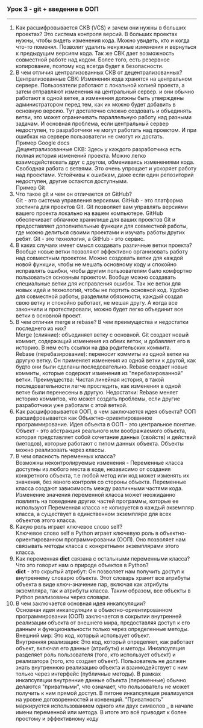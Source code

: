 ### Урок 3 - git + введение в ООП
---

1. Как расшифровывается СКВ (VCS) и зачем они нужны в больших проектах?
Это система контроля версий. В больших проектах нужны, чтобы видеть изменения кода. Можно увидеть, кто и когда что-то поменял.
Позволит удалить ненужные изменения и вернуться к предыдущим версиям кода. Так же СВК дает возможность совместной работе над кодом. Более того, есть резервное копирование,
поэтому код всегда будет в безопасности.
2. В чем отличия централизованных СКВ от децентрализованных?  
Централизованные СВК: Изменения кода хранятся на центральном сервере. Пользователи работают с локальной копией проекта, а затем отправляют изменения на центральный сервер.
и они обычно работают в одной ветке, а изменения должны быть утверждены администратором перед тем, как их можно будет добавить в основную версию. Тут достаточно сложно
создовать и объединять ветви, это может ограничивать параллельную работу над разными задачам. И основная проблема, если центральный сервер недоступен, то разработчики не могут работать над проектом. И при ошибках на сервере пользователи не смогут их достать.  
Пример Google docs  
Децентрализованные СКВ: Здесь у каждого разработчика есть полная история изменений проекта. Можно легко взаимодействовать друг с другом, обмениваясь изменениями кода. Свободная работа с ветвями. Это очень упрощает и ускоряет работу над проектами. Устойчивы к ошибкам, даже если один репозиторий недоступен,
другие остаются доступными.  
Пример Git
3. Что такое git и чем он отличается от GitHub?  
Git - это система управления версиями. GitHub - это платформа хостинга для проектов Git.
Git позволяет вам управлять версиями вашего проекта локально на вашем компьютере. GitHub обеспечивает облачное хранилище для ваших проектов Git и предоставляет дополнительные функции для совместной работы, где можно делиться своими проектами и изучать работы других ребят.
Git - это технология, а GitHub - это сервис.
4. В каких случаях имеет смысл создавать различные ветки проекта?  
Вообще новые ветки позволяют эффективно организовать работу над совместным проектом. Можно создовать ветки для каждой новой функции, чтобы не мешать основному коду и спокойно исправлять ошибки, чтобы другим пользователям было комфортно пользоваться основным проектом. Вообще можно создавать специальные ветки для исправления ошибок. Так же ветки для новых идей и технологий, чтобы не портить основной код. Удобно для совместной работы, разделили обязоности, каждый создал свою ветку и спокойно работает, не мешая другу.
А когда все закончили и протестировали, можно будет легко объединит все ветки в основной проект.  
5. В чем отличия merge и rebase? В чем преимущества и недостатки последнего из них?  
Merge (слияние): объединяет ветку с основной. Git создает новый коммит, содержащий изменения из обеих веток, и добавляет его в историю. В нем есть ссылки на два родительских коммита.  
Rebase (перебазирование): переносит коммиты из одной ветки на другую ветку. Он применяет изменения из одной ветки к другой, как будто они были сделаны последовательно. Rebase создает новые коммиты, которые содержат изменения из "перебазированной" ветки.
Преимущества: Чистая линейная история, в такой последовательности легче проследить, как изменения в одной ветке были перенесены в другую.
Недостатки: Rebase меняет историю коммитов, что может создать проблемы, если другие разработчики уже работали с этой веткой. 
6. Как расшифровывается ООП, в чем заключается идея объекта?
ООП расшифровывается как Объектно-ориентированное программирование. Идея объекта в ООП - это центральное понятие. Объект - это абстракция реального или воображаемого объекта, которая представляет собой сочетание данных (свойств) и действий (методов), которые работают с типом данных объекта.
Объекты можно реализовать через классы.
7. В чем опасность переменных класса?  
Возможны неконтролируемые изменения - Переменные класса доступны из любого места в коде, независимо от создания конкретного объекта, т.е любой метод или код может изменять их значения, без явного контроля со стороны объекта.
Переменные класса создают зависимость между различными частями кода. Изменение значения переменной класса может неожиданно повлиять на поведение других частей программы, которые ее используют
Переменная класса не копируется в каждый экземпляр класса, а существует в единственном экземпляре для всех объектов этого класса.
8. Какую роль играет ключевое слово self?  
Ключевое слово self в Python играет ключевую роль в объектно-ориентированном программировании (ООП). Оно позволяет нам  связывать  методы  класса  с  конкретными  экземплярами  этого  класса.
9. Как переменная __dict__ связана с остальными переменными класса? Что это говорит нам о природе объектов в Python?  
__dict__ - это скрытый атрибут: Он позволяет нам получить доступ к внутреннему словарю объекта. Этот словарь хранит все атрибуты объекта в виде ключ-значение пар, включая как атрибуты экземпляра, так и атрибуты класса. Таким образом, все объекты в Python реализованы через словари.  
10. В чем заключается основная идея инкапсуляции?  
Основная идея инкапсуляции в объектно-ориентированном программировании (ООП) заключается в сокрытии внутренней реализации объекта от внешнего мира, предоставляя доступ к его данным и функциональности только через определенные методы.
Внешний мир:  Это код, который использует объект.  
Внутренняя реализация:  Это код, который определяет, как работает объект, включая его данные (атрибуты) и методы.
Инкапсуляция  разделяет  роль  пользователя  (того,  кто  использует  объект)  и  реализатора  (того,  кто  создает  объект).  Пользователь  не  должен  знать  внутреннюю  реализацию  объекта  и  взаимодействует  с  ним  только  через  интерфейс  (публичные  методы). В  рамках  инкапсуляции  внутренние  данные  объекта  (переменные)  обычно  делаются  "приватными",  что  означает,  что  пользователь  не  может  получить  к  ним  прямой  доступ. 
В питоне инкапсуляция  реализуется  на  уровне  договоренностей  и  конвенций. "Приватность"  маркируется  использованием  одного  или  двух  символов  _  в  начале  имени  переменной  или  метода. 
В итоге это всё приводит к более простому и эффективному коду
  

     



 

 
 






   
